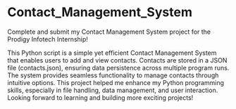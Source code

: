# Contact_Management_System

Complete and submit my Contact Management System project for the Prodigy Infotech Internship! 

This Python script is a simple yet efficient Contact Management System that enables users to add and view contacts. Contacts are stored in a JSON file (contacts.json), ensuring data persistence across multiple program runs. The system provides seamless functionality to manage contacts through intuitive options.
This project helped me enhance my Python programming skills, especially in file handling, data management, and user interaction. Looking forward to learning and building more exciting projects!
